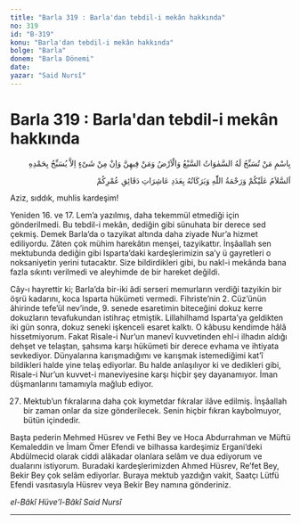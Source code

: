 ```yaml
---
title: "Barla 319 : Barla'dan tebdil-i mekân hakkında"
no: 319
id: "B-319"
konu: "Barla'dan tebdil-i mekân hakkında"
bolge: "Barla"
donem: "Barla Dönemi"
date: 
yazar: "Said Nursî"
---
```


# Barla 319 : Barla'dan tebdil-i mekân hakkında

<p class="arabic" dir="rtl" title="Meal: “Yedi gökle yerin ve onların içindekilerin Onu tesbih ettiği ve her şeyin ancak Onu övüp tesbih ettiği Zât olan Allah’ın adıyla.”">بِاسْمِ مَنْ تُسَبِّحُ لَهُ السَّمٰوَاتُ السَّبْعُ وَالْاَرْضُ وَمَنْ فِيهِنَّ وَاِنْ مِنْ شَىْءٍ اِلاَّ يُسَبِّحُ بِحَمْدِهِ</p>

<p class="arabic" dir="rtl" title="Meal: “Allah'ın selamı, rahmeti ve bereketleri, ömür dakikalarınızın âşireleri adedince üzerine olsun.”">اَلسَّلاَمُ عَلَيْكُمْ وَرَحْمَةُ اللّٰهِ وَبَرَكَاتُهُ بِعَدَدِ عَاشِرَاتِ دَقَائِقِ عُمْرِكُمْ</p>

Aziz, sıddık, muhlis kardeşim!

Yeniden 16. ve 17. Lem’a yazılmış, daha tekemmül etmediği için gönderilmedi. Bu tebdil-i mekân, dediğin gibi sünuhata bir derece sed çekmiş. Demek Barla’da o tazyikat altında daha ziyade Nur’a hizmet ediliyordu. Zâten çok mühim harekâtın menşei, tazyikattır. İnşâallah sen mektubunda dediğin gibi Isparta’daki kardeşlerimizin sa’y ü gayretleri o noksaniyetin yerini tutacaktır. Size bildirdikleri gibi, bu nakl-i mekânda bana fazla sıkıntı verilmedi ve aleyhimde de bir hareket değildi.

Cây-ı hayrettir ki; Barla’da bir-iki âdi serseri memurların verdiği tazyikin bir öşrü kadarını, koca Isparta hükümeti vermedi. Fihriste’nin 2. Cüz’ünün âhirinde tefe’ül nev’inde, 9. senede esaretimin biteceğini dokuz kerre dokuzların tevafukundan istihraç etmiştik. Lillahilhamd Isparta’ya geldikten iki gün sonra, dokuz seneki işkenceli esaret kalktı. O kâbusu kendimde hâlâ hissetmiyorum. Fakat Risale-i Nur’un manevî kuvvetinden ehl-i ilhadın aldığı dehşet ve telaştan, şahsıma karşı hükümeti bir derece evhama ve ihtiyata sevkediyor. Dünyalarına karışmadığımı ve karışmak istemediğimi kat’î bildikleri halde yine telaş ediyorlar. Bu halde anlaşılıyor ki ve dedikleri gibi, Risale-i Nur’un kuvvet-i maneviyesine karşı hiçbir şey dayanamıyor. İman düşmanlarını tamamıyla mağlub ediyor.

27. Mektub’un fıkralarına daha çok kıymetdar fıkralar ilâve edilmiş. İnşâallah bir zaman onlar da size gönderilecek. Senin hiçbir fıkran kaybolmuyor, bütün içindedir.

Başta pederin Mehmed Hüsrev ve Fethi Bey ve Hoca Abdurrahman ve Müftü Kemaleddin ve İmam Ömer Efendi ve bilhassa kardeşimiz Ergani’deki Abdülmecid olarak ciddi alâkadar olanlara selâm ve dua ediyorum ve dualarını istiyorum. Buradaki kardeşlerimizden Ahmed Hüsrev, Re’fet Bey, Bekir Bey çok selâm ediyorlar. Buraya mektub yazdığın vakit, Saatçı Lütfü Efendi vasıtasıyla Hüsrev veya Bekir Bey namına gönderiniz.

*el-Bâkî Hüve’l-Bâkî*
*Said Nursî*

***
